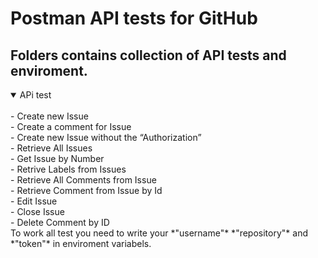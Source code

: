 # **Postman API tests for GitHub**
## Folders contains collection of API tests and enviroment.
<details open>
<summary>APi test</summary>
<br>
  - Create new Issue
 <br>
  - Create a comment for Issue
 <br>
  - Create new Issue without the “Authorization”
 <br>
  - Retrieve All Issues
 <br>
  - Get Issue by Number
 <br>
  - Retrive Labels from Issues
 <br>
  - Retrieve All Comments from Issue
 <br>
  - Retrieve Comment from Issue by Id
<br>
  - Edit Issue
 <br>
  - Close Issue
 <br>
  - Delete Comment by ID
</details>
To work all test you need to write your *"username"* *"repository"* and *"token"* in enviroment variabels.
